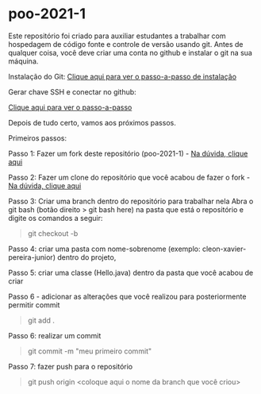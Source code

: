 # poo-2021-1

Este repositório foi criado para auxiliar estudantes a trabalhar com hospedagem de código fonte e controle de versão usando git.
Antes de qualquer coisa, você deve criar uma conta no github e instalar o git na sua máquina.

Instalação do Git:
[Clique aqui para ver o passo-a-passo de instalação](https://docs.github.com/pt/desktop/installing-and-configuring-github-desktop/installing-and-authenticating-to-github-desktop/installing-github-desktop)

Gerar chave SSH e conectar no github:

[Clique aqui para ver o passo-a-passo](https://docs.github.com/pt/github/authenticating-to-github/connecting-to-github-with-ssh)

Depois de tudo certo, vamos aos próximos passos.

Primeiros passos:

Passo 1: Fazer um fork deste repositório (poo-2021-1) - [Na dúvida, clique aqui](https://github.com/UNIVALI-LITE/Portugol-Studio/wiki/Fazendo-um-Fork-do-repositório)

Passo 2: Fazer um clone do repositório que você acabou de fazer o fork - [Na dúvida, clique aqui](https://docs.github.com/pt/github/creating-cloning-and-archiving-repositories/cloning-a-repository-from-github/cloning-a-repository?query=fork+github)

Passo 3: Criar uma branch dentro do repositório para trabalhar nela
Abra o git bash (botão direito > git bash here) na pasta que está o repositório e digite os comandos a seguir:

> git checkout -b <coloque aqui seu nome>

Passo 4: criar uma pasta com nome-sobrenome (exemplo: cleon-xavier-pereira-junior) dentro do projeto, 

Passo 5: criar uma classe (Hello.java) dentro da pasta que você acabou de criar

Passo 6 - adicionar as alterações que você realizou para posteriormente permitir commit
> git add .

Passo 6: realizar um commit
> git commit -m "meu primeiro commit"

Passo 7: fazer push para o repositório
> git push origin <coloque aqui o nome da branch que você criou>

